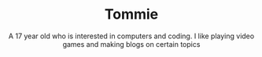 <h1 align="center">Tommie</h1>
    <p align="center">
      <b></b> A 17 year old who is interested in computers and coding. I like playing video games and making blogs on certain topics
    </p>
 
